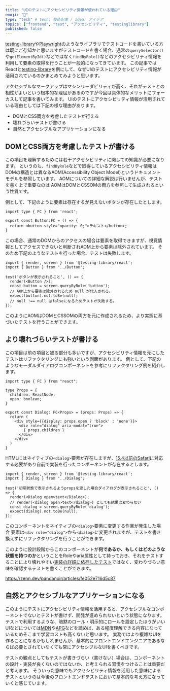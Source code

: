 ```yaml
---
title: "UIのテストにアクセシビリティ情報が使われている理由"
emoji: "👋"
type: "tech" # tech: 技術記事 / idea: アイデア
topics: ["frontend", "test", "アクセシビリティ", "testinglibrary"]
published: false
---
```


[testing-library](https://testing-library.com/)や[Playwright](https://playwright.dev/)のようなライブラリでテストコードを書いている方は既にご存知かと思いますがテストコードを書く場合、通常の`querySelector()`や`getElementById()`などではなく`findByRole()`などのアクセシビリティ情報を利用して要素の取得を行うことが一般的になってきています。
この記事ではReactと[testing-library](https://testing-library.com/)を例にして、なぜUIのテストにアクセシビリティ情報が活用されているのかまとめてみようと思います。

アクセシブルなマークアップはマシンリーダビリティが高く、それがテストとの相性がよいという根本的な理屈があるのですが今回は具体的なメリットにフォーカスして記事を書いてみます。
UIのテストにアクセシビリティ情報が活用されている理由としては下記の様な理由があります。

- DOMとCSS両方を考慮したテストが行える
- 壊れづらいテストが書ける
- 自然とアクセシブルなアプリケーションになる

## DOMとCSS両方を考慮したテストが書ける

この項目を理解するためには若干アクセシビリティに関しての知識が必要になります。
というのも、`findByRole`などで取得しているアクセシビリティ情報はDOMの構造とは異なるAOM(Accessibility Object Model)というドキュメントモデルを参照しています。
AOMについての詳細な解説は行いませんが、テストを書く上で重要なのは
AOMはDOMとCSSOMの両方を参照して生成されるという性質です。

例として、下記のように要素は存在するが見えないボタンが存在したとします。

<!-- TODO:コードが正しいか後で検証 -->
```tsx:Button.tsx
import type { FC } from 'react';

export const Button:FC = () => {
  return <button style="opacity: 0;">テキスト</button>;
}
```

この場合、通常のDOMからのアクセスの場合は要素を取得できますが、視覚情報としてアクセスできないと判断されAOM上から要素は除外されています。
そのため下記のようなテストを行った場合、テストは失敗します。

<!-- TODO:コードが正しいか後で検証 -->
```tsx:Button.test.tsx
import { render, screen } from '@testing-library/react';
import { Button } from "../Button";

test('ボタンが表示されること', () => {
  render(<Button />);
  const button = screen.queryByRole('button');
  // AOM上から要素は除外されるため null が代入される。
  expect(button).not.toBe(null);
  // null !== null はfalseになるためテストが失敗する。
});
```

このようにAOMはDOMとCSSOMの両方を元に作成されるため、より実態に基づいたテストを行うことができます。

## より壊れづらいテストが書ける

この項目は前の項目と被る部分も多いですが、アクセシビリティ情報を元にしたテストはリファクタリングにも強いという側面があります。
例として、下記のようなモーダルダイアログコンポーネントを参考にリファクタリング例を紹介します。

<!-- TODO:コードが正しいか後で検証 -->
```tsx:Dialog.tsx
import type { FC } from "react";

type Props = {
  children: ReactNode;
  open: boolean;
}

export const Dialog: FC<Props> = (props: Props) => {
  return (
    <div style={{display: props.open ? 'block' : 'none'}}>
      <div role="dialog" aria-modal="true">
        { props.children }
      </div>
    </div>
  )
}
```

HTMLにはネイティブの`<dialog>`要素が存在しますが、[15.4以前のSafari](https://caniuse.com/dialog)に対応する必要があり自前で実装を行ったコンポーネントが存在するとします。

<!-- TODO:コードが正しいか後で検証 -->
```tsx:Dialog.test.tsx
import { render, screen } from '@testing-library/react';
import { Dialog } from "../Dialog";

test('初期状態で表示されるようpropsを渡した場合ダイアログが表示されること', () => {
  render(<Dialog open>text</Dialog>);
  // render(<dialog open>text</dialog>) としても結果は変わらない
  const dialog = screen.queryByRole('dialog');
  expect(dialog).not.toBe(null);
});
```

このコンポーネントをネイティブの`<dialog>`要素に変更する作業が発生した場合
要素は`<div role="dialog">`から`<dialog>`に変更されますが、テストを書き換えずにリファクタリングを行うことができます。

このように設計段階からこのコンポーネントが**何であるか、もしくはどのような状態を持つのか**ということをRoleやaria属性として持っておき、それをテストすることにより壊れやすい[実装の詳細に依存したテスト](https://zenn.dev/pandanoir/articles/fe052e716d5c87)ではなく、変わりづらい意味を確認するテストを書くことができます。

https://zenn.dev/pandanoir/articles/fe052e716d5c87

## 自然とアクセシブルなアプリケーションになる

このようにテストにアクセシビリティ情報を活用すると、アクセシブルなコンポーネントでないとテストが書けず、開発が進められないという状態になります。
テストで利用するような、暗黙のロール・明示的にロールを設定したほうがいいUIなどについては[MDN](https://developer.mozilla.org/ja/docs/Learn/Accessibility/HTML)や[APG](https://www.w3.org/WAI/ARIA/apg/)などを読めば、ある程度理解できる内容になっているためそこまで学習コストも高くないと思います。
実務ではより複雑なUIを作ることになるかもしれませんが、基本的にフロントエンドエンジニアであるならば必要とされていなくても常にアクセシブルなUIを書くべきです。

テストの観点としてもテストが書きづらい（書けない）場合は、コンポーネントの設計・実装が良くないのではないか、と考えられる習慣をつけることは重要だと考えます。
そういった意味でもアクセシビリティ情報を活用した意味によるテストというのは今後のフロントエンドテストにおいて基本的な考え方になっていくと感じています。
